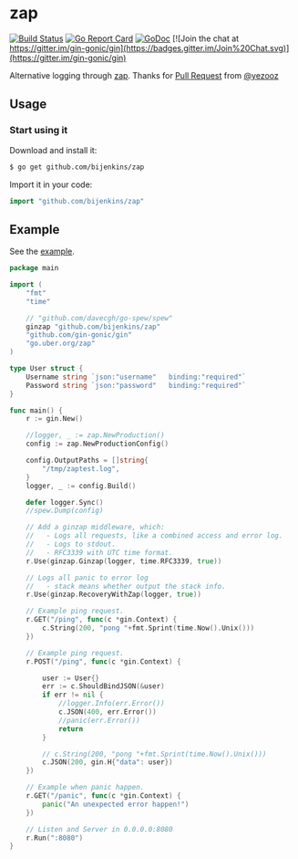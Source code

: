 # zap

[![Build Status](https://travis-ci.org/gin-contrib/zap.svg?branch=master)](https://travis-ci.org/gin-contrib/zap) [![Go Report Card](https://goreportcard.com/badge/github.com/gin-contrib/zap)](https://goreportcard.com/report/github.com/gin-contrib/zap)
[![GoDoc](https://godoc.org/github.com/gin-contrib/zap?status.svg)](https://godoc.org/github.com/gin-contrib/zap)
[![Join the chat at https://gitter.im/gin-gonic/gin](https://badges.gitter.im/Join%20Chat.svg)](https://gitter.im/gin-gonic/gin)

Alternative logging through [zap](https://github.com/uber-go/zap). Thanks for [Pull Request](https://github.com/gin-gonic/contrib/pull/129) from [@yezooz](https://github.com/yezooz)

## Usage

### Start using it

Download and install it:

```sh
$ go get github.com/bijenkins/zap
```

Import it in your code:

```go
import "github.com/bijenkins/zap"
```

## Example

See the [example](example/main.go).

[embedmd]:# (example/main.go go)
```go
package main

import (
	"fmt"
	"time"

	// "github.com/davecgh/go-spew/spew"
	ginzap "github.com/bijenkins/zap"
	"github.com/gin-gonic/gin"
	"go.uber.org/zap"
)

type User struct {
	Username string `json:"username"   binding:"required"`
	Password string `json:"password"   binding:"required"`
}

func main() {
	r := gin.New()

	//logger, _ := zap.NewProduction()
	config := zap.NewProductionConfig()

	config.OutputPaths = []string{
		"/tmp/zaptest.log",
	}
	logger, _ := config.Build()

	defer logger.Sync()
	//spew.Dump(config)

	// Add a ginzap middleware, which:
	//   - Logs all requests, like a combined access and error log.
	//   - Logs to stdout.
	//   - RFC3339 with UTC time format.
	r.Use(ginzap.Ginzap(logger, time.RFC3339, true))

	// Logs all panic to error log
	//   - stack means whether output the stack info.
	r.Use(ginzap.RecoveryWithZap(logger, true))

	// Example ping request.
	r.GET("/ping", func(c *gin.Context) {
		c.String(200, "pong "+fmt.Sprint(time.Now().Unix()))
	})

	// Example ping request.
	r.POST("/ping", func(c *gin.Context) {

		user := User{}
		err := c.ShouldBindJSON(&user)
		if err != nil {
			//logger.Info(err.Error())
			c.JSON(400, err.Error())
			//panic(err.Error())
			return
		}

		// c.String(200, "pong "+fmt.Sprint(time.Now().Unix()))
		c.JSON(200, gin.H{"data": user})
	})

	// Example when panic happen.
	r.GET("/panic", func(c *gin.Context) {
		panic("An unexpected error happen!")
	})

	// Listen and Server in 0.0.0.0:8080
	r.Run(":8080")
}
```
